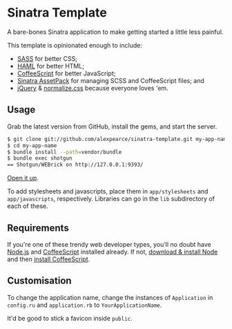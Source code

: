 Sinatra Template
================

A bare-bones Sinatra application to make getting started a little less painful.

This template is opinionated enough to include:

* [SASS](http://sass-lang.com/) for better CSS;
* [HAML](http://haml.info/) for better HTML;
* [CoffeeScript](http://coffeescript.org/) for better JavaScript;
* [Sinatra AssetPack](http://ricostacruz.com/sinatra-assetpack/) for managing SCSS and CoffeeScript files; and
* [jQuery](http://jquery.com/) & [normalize.css](http://necolas.github.com/normalize.css/) because everyone loves 'em.

Usage
-----

Grab the latest version from GitHub, install the gems, and start the server.

```bash
$ git clone git://github.com/alexpearce/sinatra-template.git my-app-name
$ cd my-app-name
$ bundle install --path=vendor/bundle
$ bundle exec shotgun
== Shotgun/WEBrick on http://127.0.0.1:9393/
```

[Open it up](http://127.0.0.1:9393/).

To add stylesheets and javascripts, place them in `app/stylesheets` and `app/javascripts`, respectively. Libraries can go in the `lib` subdirectory of each of these.

Requirements
------------

If you're one of these trendy web developer types, you'll no doubt have [Node.js](http://nodejs.org/) and [CoffeeScript](http://coffeescript.org/) installed already. If not, [download & install Node](http://nodejs.org/download/) and then [install CoffeeScript](http://coffeescript.org/#installation).

Customisation
-------------

To change the application name, change the instances of `Application` in `config.ru` and `application.rb` to `YourApplicationName`.

It'd be good to stick a favicon inside `public`.
